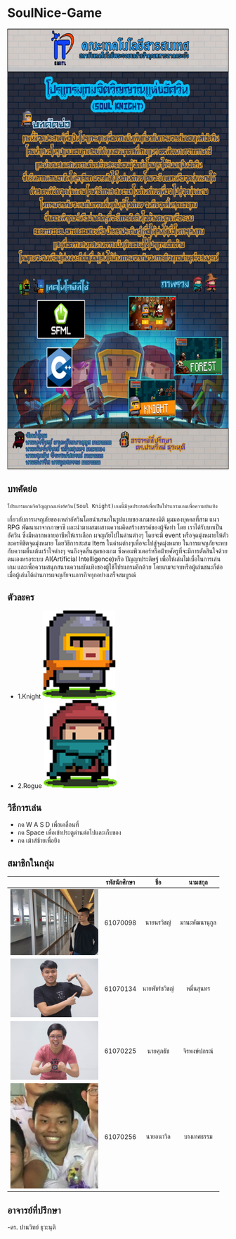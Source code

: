# SoulNice-Game
<a href=""><img src="img/soulknight.JPG" widt="600px" height="1000px"></a>

## บทคัดย่อ
    โปรแกรมเกมจิตวิญญาณแห่งอัศวิน(Soul Knight)เกมนี้มีจุดประสงค์เพื่อเป็นโปรแกรมเกมเพื่อความบันเทิง 
เกี่ยวกับการผจญภัยของเหล่าอัศวินโดยนำเสนอในรูปแบบของเกมสองมิติ มุมมองบุคคลที่สาม แนว RPG 
พัฒนามาจากภาษาซี และนำมาผสมผสานความคิดสร้างสรรค์ของผู้จัดทำ โดย เราได้รับบทเป็นอัศวิน 
ซึ่งมีหลากหลายอาชีพให้เราเลือก ผจญภัยไปในด่านต่างๆ โดยจะมี event 
หรือจุดมุ่งหมายให้ตัวละครพิชิตจุดมุ่งหมาย โดยวิธีการสะสม Item 
ในด่านต่างๆเพื่อจะไปสู่จุดมุ่งหมาย ในการผจญภัยจะพบกับความตื่นเต้นเร้าใจต่างๆ 
จนถึงจุดสิ้นสุดของเกม ซึ่งคอมพิวเตอร์หรือฝ่ายศัตรูที่จะมีการตัดสินใจด้วยตนเองหรอระบบ AI(Artificial Intelligence)หรือ ปัญญาประดิษฐ์ 
เพื่อให้เล่นไม่เบื่อในการเล่นเกม และเพื่อความสนุกสนานความบันเทิงของผู้ใช้โปรแกรมอีกด้วย
โดยเกมจะจบหรือผู้เล่นชนะก็ต่อเมื่อผู้เล่นได้ผ่านการผจญภัยจนภารกิจทุกอย่างเสร็จสมบูรณ์

## ตัวละคร
- 1.Knight
<a href=""><img src="img/5.jpg" widt="100px" height="200px"></a>
- 2.Rogue
<a href=""><img src="img/6.jpg" widt="100px" height="200px"></a>

## วิธีการเล่น
 - กด W A S D เพื่อเคลื่อนที่
 - กด Space เพื่อเข้าประตูด่านต่อไปและเก็บของ
 - กด เม้าส์ซ้ายเพื่อยิง

## สมาชิกในกลุ่ม
| | รหัสนักศึกษา        | ชื่อ | นามสกุล |
|:-:| :-------------: |:----------:|:--------:|
| <a href=""><img src="img/1.jpg" width="200px"></a> | 61070098    | นายนรวิชญ์ | มานะพัฒนานุกูล |
| <a href=""><img src="img/2.jpg" width="200px"></a> | 61070134    | นายพัชร์ชวิชญ์ | หมื่นสุนทร |
| <a href=""><img src="img/3.jpg" width="200px"></a> | 61070225    | นายศุภธัช | จิรพงษ์ปกรณ์ |
<a href=""><img src="img/4.jpg" width="200px"></a> | 61070256    | นายอนาวิล | บางเทศธรรม |

## อาจารย์ที่ปรึกษา
-ดร. ปานวิทย์ ธุวะนุติ
